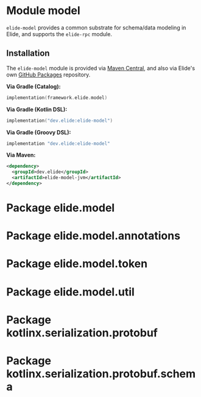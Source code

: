 # Module model

`elide-model` provides a common substrate for schema/data modeling in Elide, and supports the `elide-rpc` module.

## Installation

The `elide-model` module is provided via
[Maven Central](https://search.maven.org/search?q=g:dev.elide%20AND%20a:elide-model), and also via Elide's own
[GitHub Packages](https://github.com/orgs/elide-dev/packages?ecosystem=maven&q=core&tab=packages&ecosystem=maven&q=elide-model)
repository.

**Via Gradle (Catalog):**

```kotlin
implementation(framework.elide.model)
```

**Via Gradle (Kotlin DSL):**

```kotlin
implementation("dev.elide:elide-model")
```

**Via Gradle (Groovy DSL):**

```kotlin
implementation "dev.elide:elide-model"
```

**Via Maven:**

```xml
<dependency>
  <groupId>dev.elide</groupId>
  <artifactId>elide-model-jvm</artifactId>
</dependency>
```

# Package elide.model

# Package elide.model.annotations

# Package elide.model.token

# Package elide.model.util

# Package kotlinx.serialization.protobuf

# Package kotlinx.serialization.protobuf.schema
